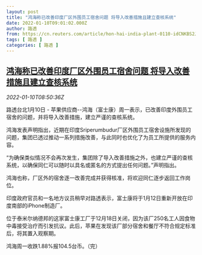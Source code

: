 ```yaml
---
layout: post
title: "鸿海称已改善印度厂区外围员工宿舍问题 将导入改善措施且建立查核系统"
date: 2022-01-10T09:01:02.000Z
author: 路透
from: https://cn.reuters.com/article/hon-hai-india-plant-0110-idCNKBS2JK0IG
tags: [ 路透 ]
categories: [ 路透 ]
---
```

<!--1641805262000-->
[鸿海称已改善印度厂区外围员工宿舍问题 将导入改善措施且建立查核系统](https://cn.reuters.com/article/hon-hai-india-plant-0110-idCNKBS2JK0IG)
------

<div>
<div><i>2022-01-10T08:50:36Z</i></div><p>路透台北1月10日 - 苹果供应商--鸿海（富士康）周一表示，已改善印度外围员工宿舍的问题，并将导入改善措施，建立严谨的查核系统。</p><p>鸿海发表声明指出，近期在印度Sriperumbudur厂区外围员工宿舍设施所发现的问题，集团已透过推动一系列措施改善，与此同时也优化了为员工所提供的服务内容。</p><p>“为确保类似情况不会再次发生，集团除了导入改善措施之外，也建立严谨的查核系统，以确保同仁可以随时以具名或匿名的方式提出任何问题。”声明指出。</p><p>鸿海也称，厂区外的宿舍逐一改善完成并获得核准，将欢迎同仁逐步返回工作岗位。</p><p>印度政府官员和一名地方议员稍早对路透表示，富士康将于1月12日重新开放在印度南部的iPhone制造厂。</p><p>位于泰米尔纳德邦的这家富士康工厂于12月18日关闭，因为该厂250名工人因食物中毒接受治疗而引发抗议。此后，苹果在发现该厂部分宿舍和餐厅不符合规定标准后，将其置入观察期。</p><p>鸿海周一收跌1.88%报104.5台币。（完）</p>
</div>
